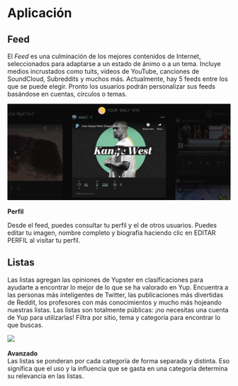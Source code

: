 # Aplicación

## Feed

El _Feed_ es una culminación de los mejores contenidos de Internet, seleccionados para adaptarse a un estado de ánimo o a un tema. Incluye medios incrustados como tuits, vídeos de YouTube, canciones de SoundCloud, Subreddits y muchos más. Actualmente, hay 5 feeds entre los que se puede elegir. Pronto los usuarios podrán personalizar sus feeds basándose en cuentas, círculos o temas.

![](../.gitbook/assets/feed.png)

**Perfil**

Desde el feed, puedes consultar tu perfil y el de otros usuarios. Puedes editar tu imagen, nombre completo y biografía haciendo clic en EDITAR PERFIL al visitar tu perfil.

## Listas

Las listas agregan las opiniones de Yupster en clasificaciones para ayudarte a encontrar lo mejor de lo que se ha valorado en Yup. Encuentra a las personas más inteligentes de Twitter, las publicaciones más divertidas de Reddit, los profesores con más conocimientos y mucho más hojeando nuestras listas. Las listas son totalmente públicas: ¡no necesitas una cuenta de Yup para utilizarlas! Filtra por sitio, tema y categoría para encontrar lo que buscas.

![](../.gitbook/assets/yuplists%20%281%29%20%281%29%20%281%29.gif)

**Avanzado**  
Las listas se ponderan por cada categoría de forma separada y distinta. Eso significa que el uso y la influencia que se gasta en una categoría determina su relevancia en las listas.



